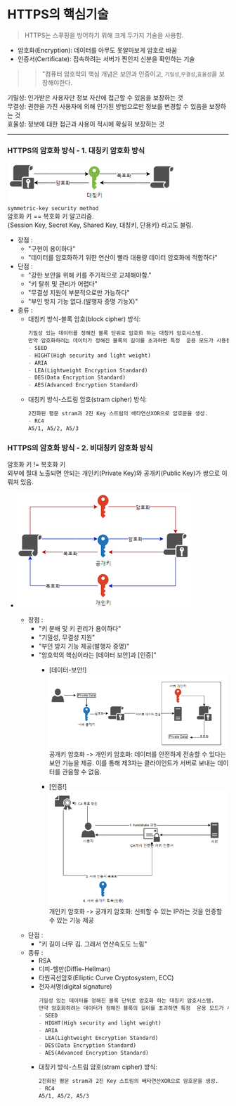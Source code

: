 # HTTPS의 핵심기술

> HTTPS는 스푸핑을 방어하기 위해 크게 두가지 기술을 사용함.

- 암호화(Encryption): 데이터를 아무도 못알마보게 암호로 바꿈
- 인증서(Certificate): 접속하려는 서버가 찐인지 신분을 확인하는 기술

>> "컴퓨터 암호학의 핵심 개념은 보안과 인증이고, 
 `기밀성`,`무결성`,`효율성`을 보장해야한다.

기밀성: 인가받은 사용자만 정보 자산에 접근할 수 있음을 보장하는 것  
무결성: 권한을 가진 사용자에 의해 인가된 방법으로만 정보를 변경할 수 있음을 보장하는 것  
효율성: 정보에 대한 접근과 사용이 적시에 확실히 보장하는 것  

---

### HTTPS의 암호화 방식 - 1. 대칭키 암호화 방식
![alt text](https_method.png)  
`symmetric-key security method`   
암호화 키 == 복호화 키 알고리즘.   
{Session Key, Secret Key, Shared Key, 대칭키, 단용키} 라고도 불림.
  - 장점 :
    -  "구현이 용이하다"
    -  "데이터를 암호화하기 위한 연산이 빨라 대용량 데이터 암호화에 적합하다"
  - 단점 : 
    - "강한 보안을 위해 키를 주기적으로 교체해야함."
    - "키 탈취 및 관리가 어렵다"
    - "무결성 지원이 부분적으로만 가능하다"
    - "부인 방지 기능 없다.(발행자 증명 기능X)"
  - 종류 :
    - 대칭키 방식-블록 암호(block cipher) 방식:
      ```md
      기밀성 있는 데이터를 정해진 블록 단위로 암호화 하는 대칭키 암호시스템.  
      만약 암호화하려는 데이터가 정해진 블록의 길이를 초과하면 특정  운용 모드가 사용됨.
      - SEED
      - HIGHT(High security and light weight)
      - ARIA
      - LEA(Lightweight Encryption Standard)
      - DES(Data Encryption Standard)
      - AES(Advanced Encryption Standard)
      ```
    - 대칭키 방식-스트림 암호(stram cipher) 방식: 
      ```md
      2진화된 평문 stram과 2진 Key 스트림의 배타연산XOR으로 암호문을 생성.  
      - RC4
      A5/1, A5/2, A5/3
      ```
       
### HTTPS의 암호화 방식 - 2. 비대칭키 암호화 방식

암호화 키 != 복호화 키  
외부에 절대 노출되면 안되는 개인키(Private Key)와 공개키(Public Key)가 쌍으로 이뤄져 있음.
- ![alt text](https_method2.png)

  - 장점 :
    -  "키 분배 및 키 관리가 용이하다"
    -  "기밀성, 무결성 지원"
    -  "부인 방지 기능 제공(발행자 증명)"
    -  "암호학의 핵심이라는 [데이터 보안]과 [인증]"    
       - [데이터-보안!]
       ![alt text](https_method-key2.png)   
       공개키 암호화 -> 개인키 암호화: 데이터를 안전하게 전송할 수 있다는 보안 기능을 제공. 이를 통해 제3자는 클라이언트가 서버로 보내는 데이터를 관음할 수 없음. 

       - [인증!]
       ![alt text](https_method-key1.png)  
       개인키 암호화 -> 공개키 암호화: 신뢰할 수 있는 IP라는 것을 인증할 수 있는 기능 제공
  - 단점 : 
    - "키 길이 너무 김. 그래서 연산속도도 느림"
  - 종류 :
    - RSA
    - 디피-헬만(Diffie-Hellman)
    - 타원곡선암호(Elliptic Curve Cryptosystem, ECC)
    - 전자서명(digital signature)
      ```md
      기밀성 있는 데이터를 정해진 블록 단위로 암호화 하는 대칭키 암호시스템.  
      만약 암호화하려는 데이터가 정해진 블록의 길이를 초과하면 특정  운용 모드가 사용됨.
      - SEED
      - HIGHT(High security and light weight)
      - ARIA
      - LEA(Lightweight Encryption Standard)
      - DES(Data Encryption Standard)
      - AES(Advanced Encryption Standard)
      ```
    - 대칭키 방식-스트림 암호(stram cipher) 방식: 
      ```md
      2진화된 평문 stram과 2진 Key 스트림의 배타연산XOR으로 암호문을 생성.  
      - RC4
      A5/1, A5/2, A5/3
      ```

